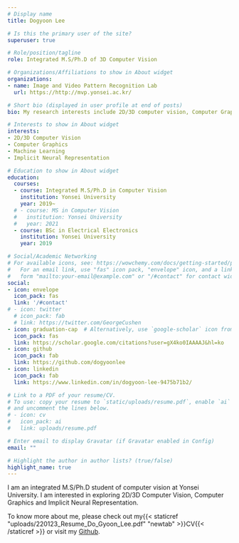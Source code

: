 ```yaml
---
# Display name
title: Dogyoon Lee

# Is this the primary user of the site?
superuser: true

# Role/position/tagline
role: Integrated M.S/Ph.D of 3D Computer Vision

# Organizations/Affiliations to show in About widget
organizations:
- name: Image and Video Pattern Recognition Lab
  url: https://http://mvp.yonsei.ac.kr/

# Short bio (displayed in user profile at end of posts)
bio: My research interests include 2D/3D computer vision, Computer Graphics and Machine Learning.

# Interests to show in About widget
interests:
- 2D/3D Computer Vision
- Computer Graphics
- Machine Learning
- Implicit Neural Representation

# Education to show in About widget
education:
  courses:
  - course: Integrated M.S/Ph.D in Computer Vision
    institution: Yonsei University
    year: 2019~
  # - course: MS in Computer Vision
  #   institution: Yonsei University
  #   year: 2021
  - course: BSc in Electrical Electronics
    institution: Yonsei University
    year: 2019

# Social/Academic Networking
# For available icons, see: https://wowchemy.com/docs/getting-started/page-builder/#icons
#   For an email link, use "fas" icon pack, "envelope" icon, and a link in the
#   form "mailto:your-email@example.com" or "/#contact" for contact widget.
social:
- icon: envelope
  icon_pack: fas
  link: '/#contact'
# - icon: twitter
  # icon_pack: fab
  # link: https://twitter.com/GeorgeCushen
- icon: graduation-cap  # Alternatively, use `google-scholar` icon from `ai` icon pack
  icon_pack: fas
  link: https://scholar.google.com/citations?user=gX4ko0IAAAAJ&hl=ko
- icon: github
  icon_pack: fab
  link: https://github.com/dogyoonlee
- icon: linkedin
  icon_pack: fab
  link: https://www.linkedin.com/in/dogyoon-lee-9475b71b2/

# Link to a PDF of your resume/CV.
# To use: copy your resume to `static/uploads/resume.pdf`, enable `ai` icons in `params.toml`, 
# and uncomment the lines below.
# - icon: cv
#   icon_pack: ai
#   link: uploads/resume.pdf

# Enter email to display Gravatar (if Gravatar enabled in Config)
email: ""

# Highlight the author in author lists? (true/false)
highlight_name: true
---
```


I am an integrated M.S/Ph.D student of computer vision at Yonsei University. I am interested in exploring 2D/3D Computer Vision, Computer Graphics and Implicit Neural Representation.

To know more about me, please check out my{{< staticref "uploads/220123_Resume_Do_Gyoon_Lee.pdf" "newtab" >}}CV{{< /staticref >}}
 or visit my [Github](https://github.com/dogyoonlee).

<!-- {{< icon name="download" pack="fas" >}} Download my {{< staticref "uploads/220123_Resume_Do_Gyoon_Lee.pdf" "newtab" >}}resumé{{< /staticref >}}. -->
